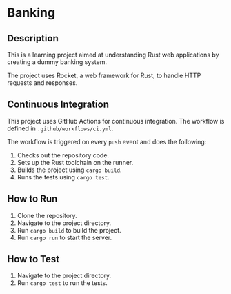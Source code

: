 # Banking

## Description

This is a learning project aimed at understanding Rust web applications by creating a dummy banking system.

The project uses Rocket, a web framework for Rust, to handle HTTP requests and responses.

## Continuous Integration

This project uses GitHub Actions for continuous integration. The workflow is defined in `.github/workflows/ci.yml`.

The workflow is triggered on every `push` event and does the following:

1. Checks out the repository code.
2. Sets up the Rust toolchain on the runner.
3. Builds the project using `cargo build`.
4. Runs the tests using `cargo test`.

## How to Run

1. Clone the repository.
2. Navigate to the project directory.
3. Run `cargo build` to build the project.
4. Run `cargo run` to start the server.

## How to Test

1. Navigate to the project directory.
2. Run `cargo test` to run the tests.
